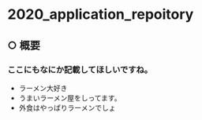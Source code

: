 # 2020_application_repoitory

## ○ 概要

### ここにもなにか記載してほしいですね。
* ラーメン大好き
* うまいラーメン屋をしってます。
* 外食はやっぱりラーメンでしょ
